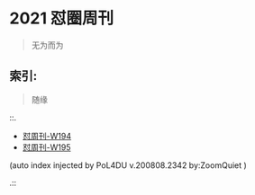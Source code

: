 # 2021 怼圈周刊
> 无为而为

## 索引:
> 随缘

::.

- [ 怼周刊-W194](194w.md)
- [ 怼周刊-W195](195w.md)

(auto index injected by 
PoL4DU v.200808.2342 by:ZoomQuiet
)

.::


